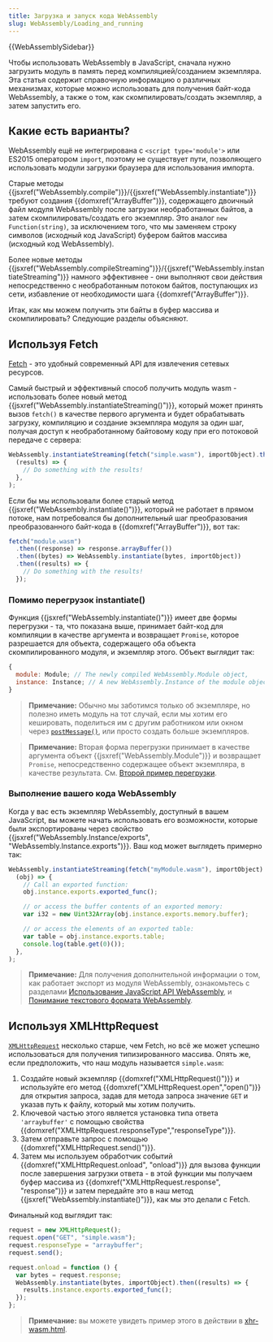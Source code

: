 ```yaml
---
title: Загрузка и запуск кода WebAssembly
slug: WebAssembly/Loading_and_running
---
```


{{WebAssemblySidebar}}

Чтобы использовать WebAssembly в JavaScript, сначала нужно загрузить модуль в память перед компиляцией/созданием экземпляра. Эта статья содержит справочную информацию о различных механизмах, которые можно использовать для получения байт-кода WebAssembly, а также о том, как скомпилировать/создать экземпляр, а затем запустить его.

## Какие есть варианты?

WebAssembly ещё не интегрирована с `<script type='module'>` или ES2015 оператором `import`, поэтому не существует пути, позволяющего использовать модули загрузки браузера для использования импорта.

Старые методы {{jsxref("WebAssembly.compile")}}/{{jsxref("WebAssembly.instantiate")}} требуют создания {{domxref("ArrayBuffer")}}, содержащего двоичный файл модуля WebAssembly после загрузки необработанных байтов, а затем скомпилировать/создать его экземпляр. Это аналог `new Function(string)`, за исключением того, что мы заменяем строку символов (исходный код JavaScript) буфером байтов массива (исходный код WebAssembly).

Более новые методы {{jsxref("WebAssembly.compileStreaming")}}/{{jsxref("WebAssembly.instantiateStreaming")}} намного эффективнее - они выполняют свои действия непосредственно с необработанным потоком байтов, поступающих из сети, избавление от необходимости шага {{domxref("ArrayBuffer")}}.

Итак, как мы можем получить эти байты в буфер массива и скомпилировать? Следующие разделы объясняют.

## Используя Fetch

[Fetch](/ru/docs/Web/API/Fetch_API) - это удобный современный API для извлечения сетевых ресурсов.

Самый быстрый и эффективный способ получить модуль wasm - использовать более новый метод {{jsxref("WebAssembly.instantiateStreaming()")}}, который может принять вызов `fetch()` в качестве первого аргумента и будет обрабатывать загрузку, компиляцию и создание экземпляра модуля за один шаг, получая доступ к необработанному байтовому коду при его потоковой передаче с сервера:

```js
WebAssembly.instantiateStreaming(fetch("simple.wasm"), importObject).then(
  (results) => {
    // Do something with the results!
  },
);
```

Если бы мы использовали более старый метод {{jsxref("WebAssembly.instantiate()")}}, который не работает в прямом потоке, нам потребовался бы дополнительный шаг преобразования преобразованного байт-кода в {{domxref("ArrayBuffer")}}, вот так:

```js
fetch("module.wasm")
  .then((response) => response.arrayBuffer())
  .then((bytes) => WebAssembly.instantiate(bytes, importObject))
  .then((results) => {
    // Do something with the results!
  });
```

### Помимо перегрузок instantiate()

Функция {{jsxref("WebAssembly.instantiate()")}} имеет две формы перегрузки - та, что показана выше, принимает байт-код для компиляции в качестве аргумента и возвращает `Promise`, которое разрешается для объекта, содержащего оба объекта скомпилированного модуля, и экземпляр этого. Объект выглядит так:

```js
{
  module: Module; // The newly compiled WebAssembly.Module object,
  instance: Instance; // A new WebAssembly.Instance of the module object
}
```

> **Примечание:** Обычно мы заботимся только об экземпляре, но полезно иметь модуль на тот случай, если мы хотим его кешировать, поделиться им с другим работником или окном через [`postMessage()`](/ru/docs/Web/API/MessagePort/postMessage), или просто создать больше экземпляров.

> **Примечание:** Вторая форма перегрузки принимает в качестве аргумента объект {{jsxref("WebAssembly.Module")}} и возвращает `Promise`, непосредственно содержащее объект экземпляра, в качестве результата. См. [Второй пример перегрузки](/ru/docs/Web/JavaScript/Reference/Global_Objects/WebAssembly/instantiate#Second_overload_example).

### Выполнение вашего кода WebAssembly

Когда у вас есть экземпляр WebAssembly, доступный в вашем JavaScript, вы можете начать использовать его возможности, которые были экспортированы через свойство {{jsxref("WebAssembly.Instance/exports", "WebAssembly.Instance.exports")}}. Ваш код может выглядеть примерно так:

```js
WebAssembly.instantiateStreaming(fetch("myModule.wasm"), importObject).then(
  (obj) => {
    // Call an exported function:
    obj.instance.exports.exported_func();

    // or access the buffer contents of an exported memory:
    var i32 = new Uint32Array(obj.instance.exports.memory.buffer);

    // or access the elements of an exported table:
    var table = obj.instance.exports.table;
    console.log(table.get(0)());
  },
);
```

> **Примечание:** Для получения дополнительной информации о том, как работает экспорт из модуля WebAssembly, ознакомьтесь с разделами [Использование JavaScript API WebAssembly](/ru/docs/WebAssembly/Using_the_JavaScript_API), и [Понимание текстового формата WebAssembly](/ru/docs/WebAssembly/Understanding_the_text_format).

## Используя XMLHttpRequest

[`XMLHttpRequest`](/ru/docs/Web/API/XMLHttpRequest) несколько старше, чем Fetch, но всё же может успешно использоваться для получения типизированного массива. Опять же, если предположить, что наш модуль называется `simple.wasm`:

1. Создайте новый экземпляр {{domxref("XMLHttpRequest()")}} и используйте его метод {{domxref("XMLHttpRequest.open","open()")}} для открытия запроса, задав для метода запроса значение `GET` и указав путь к файлу, который мы хотим получить.
2. Ключевой частью этого является установка типа ответа `'arraybuffer'` с помощью свойства {{domxref("XMLHttpRequest.responseType","responseType")}}.
3. Затем отправьте запрос с помощью {{domxref("XMLHttpRequest.send()")}}.
4. Затем мы используем обработчик событий {{domxref("XMLHttpRequest.onload", "onload")}} для вызова функции после завершения загрузки ответа - в этой функции мы получаем буфер массива из {{domxref("XMLHttpRequest.response", "response")}} и затем передайте это в наш метод {{jsxref("WebAssembly.instantiate()")}}, как мы это делали с Fetch.

Финальный код выглядит так:

```js
request = new XMLHttpRequest();
request.open("GET", "simple.wasm");
request.responseType = "arraybuffer";
request.send();

request.onload = function () {
  var bytes = request.response;
  WebAssembly.instantiate(bytes, importObject).then((results) => {
    results.instance.exports.exported_func();
  });
};
```

> **Примечание:** вы можете увидеть пример этого в действии в [xhr-wasm.html](https://mdn.github.io/webassembly-examples/js-api-examples/xhr-wasm.html).

